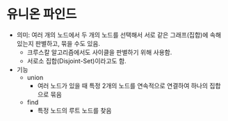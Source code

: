 # 유니온 파인드
- 의미: 여러 개의 노드에서 두 개의 노드를 선택해서 서로 같은 그래프(집합)에 속해있는지 판별하고, 묶을 수도 있음.
  - 크루스칼 알고리즘에서도 사이클을 판별하기 위해 사용함.
  - 서로소 집합(Disjoint-Set)이라고도 함.
- 기능
  - union
    - 여러 노드가 있을 때 특정 2개의 노드를 연속적으로 연결하여 하나의 집합으로 묶음
  - find
    - 특정 노드의 루트 노드를 찾음

